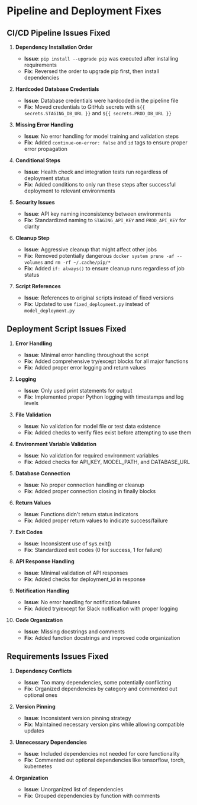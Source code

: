 # Pipeline and Deployment Fixes

## CI/CD Pipeline Issues Fixed

1. **Dependency Installation Order**
   - **Issue**: `pip install --upgrade pip` was executed after installing requirements
   - **Fix**: Reversed the order to upgrade pip first, then install dependencies

2. **Hardcoded Database Credentials**
   - **Issue**: Database credentials were hardcoded in the pipeline file
   - **Fix**: Moved credentials to GitHub secrets with `${{ secrets.STAGING_DB_URL }}` and `${{ secrets.PROD_DB_URL }}`

3. **Missing Error Handling**
   - **Issue**: No error handling for model training and validation steps
   - **Fix**: Added `continue-on-error: false` and `id` tags to ensure proper error propagation

4. **Conditional Steps**
   - **Issue**: Health check and integration tests run regardless of deployment status
   - **Fix**: Added conditions to only run these steps after successful deployment to relevant environments

5. **Security Issues**
   - **Issue**: API key naming inconsistency between environments
   - **Fix**: Standardized naming to `STAGING_API_KEY` and `PROD_API_KEY` for clarity

6. **Cleanup Step**
   - **Issue**: Aggressive cleanup that might affect other jobs
   - **Fix**: Removed potentially dangerous `docker system prune -af --volumes` and `rm -rf ~/.cache/pip/*`
   - **Fix**: Added `if: always()` to ensure cleanup runs regardless of job status

7. **Script References**
   - **Issue**: References to original scripts instead of fixed versions
   - **Fix**: Updated to use `fixed_deployment.py` instead of `model_deployment.py`

## Deployment Script Issues Fixed

1. **Error Handling**
   - **Issue**: Minimal error handling throughout the script
   - **Fix**: Added comprehensive try/except blocks for all major functions
   - **Fix**: Added proper error logging and return values

2. **Logging**
   - **Issue**: Only used print statements for output
   - **Fix**: Implemented proper Python logging with timestamps and log levels

3. **File Validation**
   - **Issue**: No validation for model file or test data existence
   - **Fix**: Added checks to verify files exist before attempting to use them

4. **Environment Variable Validation**
   - **Issue**: No validation for required environment variables
   - **Fix**: Added checks for API_KEY, MODEL_PATH, and DATABASE_URL

5. **Database Connection**
   - **Issue**: No proper connection handling or cleanup
   - **Fix**: Added proper connection closing in finally blocks

6. **Return Values**
   - **Issue**: Functions didn't return status indicators
   - **Fix**: Added proper return values to indicate success/failure

7. **Exit Codes**
   - **Issue**: Inconsistent use of sys.exit()
   - **Fix**: Standardized exit codes (0 for success, 1 for failure)

8. **API Response Handling**
   - **Issue**: Minimal validation of API responses
   - **Fix**: Added checks for deployment_id in response

9. **Notification Handling**
   - **Issue**: No error handling for notification failures
   - **Fix**: Added try/except for Slack notification with proper logging

10. **Code Organization**
    - **Issue**: Missing docstrings and comments
    - **Fix**: Added function docstrings and improved code organization

## Requirements Issues Fixed

1. **Dependency Conflicts**
   - **Issue**: Too many dependencies, some potentially conflicting
   - **Fix**: Organized dependencies by category and commented out optional ones

2. **Version Pinning**
   - **Issue**: Inconsistent version pinning strategy
   - **Fix**: Maintained necessary version pins while allowing compatible updates

3. **Unnecessary Dependencies**
   - **Issue**: Included dependencies not needed for core functionality
   - **Fix**: Commented out optional dependencies like tensorflow, torch, kubernetes

4. **Organization**
   - **Issue**: Unorganized list of dependencies
   - **Fix**: Grouped dependencies by function with comments